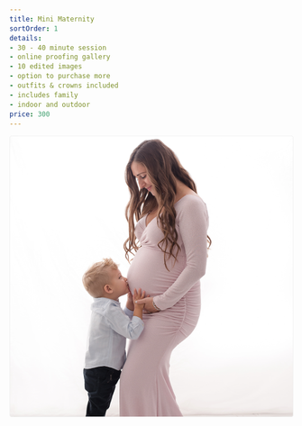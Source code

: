 ```yaml
---
title: Mini Maternity
sortOrder: 1
details:
- 30 - 40 minute session
- online proofing gallery
- 10 edited images
- option to purchase more
- outfits & crowns included
- includes family
- indoor and outdoor
price: 300
---
```

![Mini Maternity.](../../assets/miniMaternity.png)